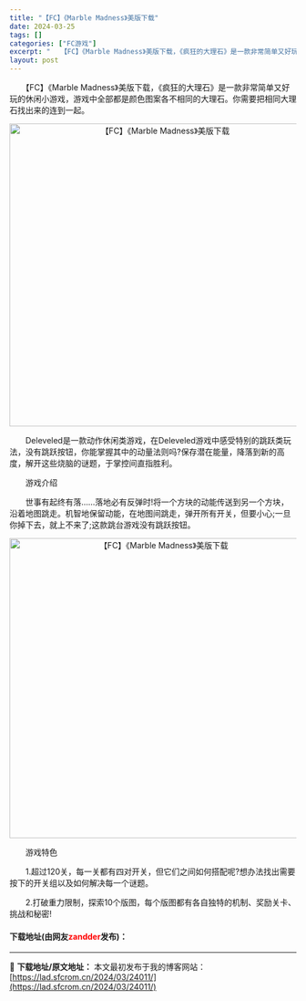 ```yaml
---
title: "【FC】《Marble Madness》美版下载"
date: 2024-03-25
tags: []
categories: ["FC游戏"]
excerpt: "　　【FC】《Marble Madness》美版下载，《疯狂的大理石》是一款非常简单又好玩的休闲小游戏，游戏中全部都是颜色图案各不相同的大理石。你需要把相同大理石找出来的连到一起。 　　Deleveled是一款动作休闲类游戏，在Deleveled游戏中感受特别的跳跃类玩法，没有跳跃按钮，你能掌握其中&hellip;"
layout: post
---
```


 <p>　　【FC】《Marble Madness》美版下载，《疯狂的大理石》是一款非常简单又好玩的休闲小游戏，游戏中全部都是颜色图案各不相同的大理石。你需要把相同大理石找出来的连到一起。</p> <p align="center"><img align="" border="0" src="https://lad.sfcrom.cn/wp-content/uploads/2024/03/20240325_660196083cbce.png" width="531" alt="【FC】《Marble Madness》美版下载" /></p> <p>　　Deleveled是一款动作休闲类游戏，在Deleveled游戏中感受特别的跳跃类玩法，没有跳跃按钮，你能掌握其中的动量法则吗?保存潜在能量，降落到新的高度，解开这些烧脑的谜题，于掌控间直指胜利。</p> <p>　　游戏介绍</p> <p>　　世事有起终有落&hellip;&hellip;落地必有反弹时!将一个方块的动能传送到另一个方块，沿着地图跳走。机智地保留动能，在地图间跳走，弹开所有开关，但要小心;一旦你掉下去，就上不来了;这款跳台游戏没有跳跃按钮。</p> <p align="center"><img align="" border="0" src="https://lad.sfcrom.cn/wp-content/uploads/2024/03/20240325_66019608e024a.png" width="526" alt="【FC】《Marble Madness》美版下载" /></p> <p>　　游戏特色</p> <p>　　1.超过120关，每一关都有四对开关，但它们之间如何搭配呢?想办法找出需要按下的开关组以及如何解决每一个谜题。</p> <p>　　2.打破重力限制，探索10个版图，每个版图都有各自独特的机制、奖励关卡、挑战和秘密!</p> <p><h4>下载地址(由网友<font color="red">zandder</font>发布)：</h4></p> 

---
📖 **下载地址/原文地址：** 本文最初发布于我的博客网站：[https://lad.sfcrom.cn/2024/03/24011/](https://lad.sfcrom.cn/2024/03/24011/)

